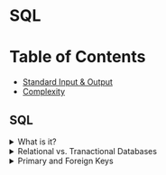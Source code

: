 # SQL

# Table of Contents
* [Standard Input & Output](Standard-Input-&-Output)
* [Complexity](complexity)

## SQL
<details><summary>What is it?</summary>
<p>
<li> Sturctured Query Language - language for structured database management and data manipulation
<li>Used to (1) read and retrieve data, (2) write data, and (3) update data
</p>
</details>

<details><summary>Relational vs. Tranactional Databases</summary>
<p>
<table style="width:100%">
  <tr>
    <th>Relational</th>
    <th>Transactional</th> 
  </tr>
  <tr>
    <td> 
	    <ul>
		    <li>shows relationships between tables</li>
		    <li>easy querying and data manipulation</li>
	   </ul>
    </td>
    <td>
	    <ul>
		    <li>operational database</li>
	   </ul>
    </td>
  </tr>

</table>

</p>
</details>


<details><summary>Primary and  Foreign Keys</summary>
<p>
	<li><b>Primary Key</b> - a column (or set of columns) whose values <u>uniquely</u> identify every row in a table <br>
	<li><b>Foreign Key</b> - One of more columns that can be used together to identiy a single row in another table
</p>
</details>
<!--stackedit_data:
eyJoaXN0b3J5IjpbLTkxNjY5MjEzOSwtMTUyNjkxOTc3OCwtOD
I3OTkwNjY5LDczMDk5ODExNl19
-->